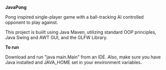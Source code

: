 
**JavaPong**

Pong inspired single-player game with a ball-tracking AI controlled opponent to play against.

This project is buiilt using Java Maven, utilizing standard OOP principles, Java Swing and AWT GUI, and the GLFW Library.


**To run**

  
Download and run "java main.Main" from an IDE. Also, make sure you have Java installed and JAVA_HOME set in your environment variables. 

